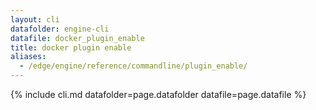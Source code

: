 ```yaml
---
layout: cli
datafolder: engine-cli
datafile: docker_plugin_enable
title: docker plugin enable
aliases:
  - /edge/engine/reference/commandline/plugin_enable/
---
```

<!--
This page is automatically generated from Docker's source code. If you want to
suggest a change to the text that appears here, open a ticket or pull request
in the source repository on GitHub:

https://github.com/docker/cli
-->
{% include cli.md datafolder=page.datafolder datafile=page.datafile %}

